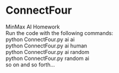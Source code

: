 # ConnectFour
MinMax AI Homework\
Run the code with the following commands:\
python ConnectFour.py ai ai\
python ConnectFour.py ai human\
python ConnectFour.py ai random\
python ConnectFour.py random ai\
so on and so forth...
